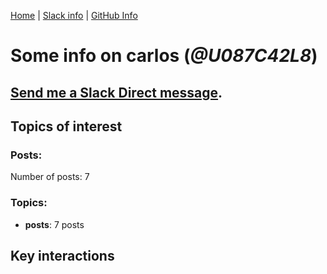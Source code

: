 [Home](https://kelu124.github.io/echommunity/) | [Slack info](https://kelu124.github.io/echommunity/) | [GitHub Info](https://kelu124.github.io/echommunity/github.html)

# Some info on __carlos__ (_@U087C42L8_)


## [Send me a Slack Direct message](https://echopen.slack.com/messages/@carlos/).

## Topics of interest

### Posts: 

Number of posts: 7

### Topics:

* __posts__: 7 posts

## Key interactions 

